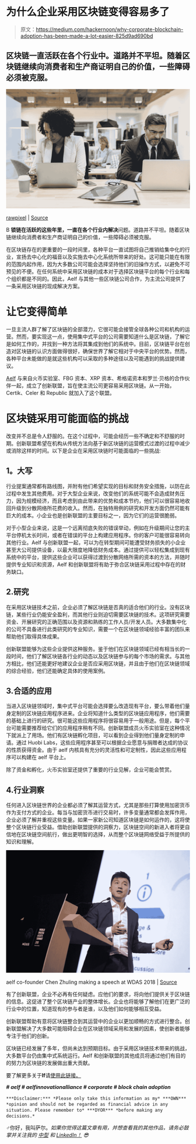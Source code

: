 # 为什么企业采用区块链变得容易多了

> 原文：<https://medium.com/hackernoon/why-corporate-blockchain-adoption-has-been-made-a-lot-easier-825d9ad690bd>

## 区块链一直活跃在各个行业中。道路并不平坦。随着区块链继续向消费者和生产商证明自己的价值，一些障碍必须被克服。

![](img/c148fe0bf1cd0104162b6e38c6720ceb.png)

[rawpixel](https://unsplash.com/@rawpixel?utm_source=medium&utm_medium=referral) | [Source](https://unsplash.com/@rawpixel?utm_source=medium&utm_medium=referral)

B **锁链在活跃的这些年里，一直在各个行业内解决**问题。道路并不平坦。随着区块链继续向消费者和生产商证明自己的价值，一些障碍必须被克服。

在区块链存在的更重要的一段时间里，各种平台一直试图将自己推销给集中化的行业，宣扬去中心化的福音以及实施去中心化系统所带来的好处。这可能只能在有限的范围内起作用，因为大多数公司可能会选择坚持他们的旧操作方式，以避免不可预见的不便。在任何系统中采用区块链的成本对于选择区块链平台的每个行业和每个组织都是不同的。因此，Aelf 与其他一些区块链公司合作，为主流公司提供了一条采用区块链的现成解决方案。

# 让它变得简单

一旦主流人群了解了区块链的全部潜力，它很可能会接管全球各种公司和机构的运营。然而，要实现这一点，使用集中式平台的公司需要知道什么是区块链，了解它是如何工作的，并找到一种方法将其集成到他们的系统中。目前，区块链平台在创造对区块链的认识方面做得很好，确保世界了解它相对于中央平台的优势。然而，各种平台未能做的是就这些机构可以采取的多种途径以及可能遇到的挑战提供建议。

[Aelf](http://aelf.io) 与来自火币实验室、FBG 资本、XRP 资本、希格诺资本和罗兰·贝格的合作伙伴一起，成立了创新联盟，旨在使主流公司更容易采用区块链。从一开始，Certik、Celer 和 Republic 就加入了这个联盟。

# 区块链采用可能面临的挑战

改变并不总是令人舒服的。在这个过程中，可能会经历一些不确定和不舒服的时期。创新联盟希望在机构从传统方法向基于新区块链的运营模式过渡的过程中减少或消除这样的时间。以下是企业在采用区块链时可能面临的一些挑战:

## **1。大写**

行业提案通常都有路线图，并附有他们希望实现的目标和财务安全措施，以防在此过程中发生其他费用。对于大型企业来说，改变他们的系统可能不会造成财务压力，因为规模经济，而且考虑到由此带来的优势和成本节约，他们可以很容易地收回升级到分散网络所花费的收入。然而，在独特用例的研究和开发方面仍然可能有巨大的成本。小企业也是创新联盟的主要目标之一，因为它们的运营很脆弱。

对于小型企业来说，这是一个远离彻底失败的错误举动，例如在升级期间让您的主平台停机太长时间，或者在错误的平台上构建应用程序。你的客户可能很容易转向其他行业。Aelf 与创新联盟一起，可以为在转型期间可能遭受财务损失的小企业甚至大公司提供设备，以最大限度地降低财务成本。通过提供可以轻松集成到现有系统中的平台，提供这些企业可以获得过渡到分散网络所需的资本的方法，并随时提供专业知识和资源，Aelf 和创新联盟将有助于弥合区块链采用过程中存在的财务缺口。

## 2.**研究**

在采用区块链技术之前，企业必须了解区块链是否真的适合他们的行业。没有区块链，某些行业仍能安全盈利，而其他行业则迫切需要区块链的技术。这项研究需要资金、开展研究的正确范围以及资源和熟练的工作人员/开发人员。大多数集中化的公司不具备进行此类研究的专业知识，需要一个在区块链领域经验丰富的团队来帮助他们取得具体成果。

创新联盟能够为这些企业提供这种服务。鉴于他们在区块链领域已经有相当长的一段时间，他们了解区块链各行业的动态以及区块链参与的每个市场的需求。与其他方相比，他们还能更好地建议企业是否应采用区块链，并且由于他们在区块链领域的综合经验，他们还能确定具体的使用案例。

## 3.**合适的应用**

当进入区块链领域时，集中式平台可能会选择要么改造现有平台，要么带着他们量身定制的区块链应用程序进来。企业将知道什么类型的区块链应用程序，他们需要的基础上进行的研究。很可能这些应用程序将很容易用于一般用途。但是，每个平台可能需要推荐给它们的应用程序稍有不同。创新联盟成员火币实验室在这种情况下就派上了用场。他们有区块链孵化项目，可以看到企业得到他们量身定制的申请。通过 Huobi Labs，这些应用程序甚至可以根据企业愿意与捐赠者达成的协议的性质获得资金。由于 aelf 内核具有充分的灵活性和可定制性，因此这些应用程序可以构建在 aelf 平台上。

除了资金和孵化，火币实验室还提供了重要的行业见解，企业可能会赞赏。

## 4.**行业洞察**

任何进入区块链世界的企业都必须了解其运营方式，尤其是那些打算使用加密货币作为支付方式的企业。每当与加密货币进行交易时，许多变量通常都会发挥作用，企业必须了解并重视这些变量。如果一家新公司知道区块链是如何运作的，这将使整个区块链行业受益。借助创新联盟提供的洞察力，区块链空间的新进入者将更自信地在区块链空间航行，做出更明智的选择，从而整个区块链网络受益于所提供的知识和理解。

![](img/673261212211f878e0b6b9ffc67991f6.png)

aelf co-founder Chen Zhuling making a speech at WDAS 2018 | [Source](https://www.google.co.uk/url?sa=i&source=images&cd=&cad=rja&uact=8&ved=2ahUKEwiF-tymzojfAhULThoKHbpQBg0Qjxx6BAgBEAI&url=https%3A%2F%2Ftwitter.com%2Faelfblockchain%2Fstatus%2F992077646128295936&psig=AOvVaw0vszojCczZji-_nRUXHS2J&ust=1544096501164325)

有了创新联盟，企业不必再有任何疑虑。应他们的要求，将向他们提供关于区块链的信息。这促进了整个区块链产业的整体增长。企业也将能够了解他们在更广泛的行业中的位置，知道现有的参与者是谁，以及他们如何能够相互受益。

创新联盟帮助有意将区块链整合到其运营中的企业以更加顺畅的方式进行整合。创新联盟解决了大多数可能阻碍企业在区块链领域采用和发展的因素，使创新者能够专注于他们的创新。

区块链已经发展了多年，但尚未达到预期目标。由于采用区块链技术带来的挑战，大多数平台仍由集中式系统运行。Aelf 和创新联盟的其他成员将通过他们有目的的努力为区块链的发展做出重大贡献。

要了解更多关于**lf**请[使用此链接。](https://aelf.io/)

***# aelf # aelfinnovationalliance # corporate # block chain adoption***

```
***Disclaimer:*** *Please only take this information as my* ***OWN*** *opinion and should not be regarded as financial advice in any situation. Please remember to* ***DYOR*** *before making any decisions.*
```

♂️你好，我叫萨尔。*如果你觉得这篇文章有用，并想查看我的其他作品，请务必鼓掌并关注我的* [*中型*](/@salmanmiah) *和* [*LinkedIn！*](https://linkedin.com/in/salman-miah-57aa90a0/) *😎*